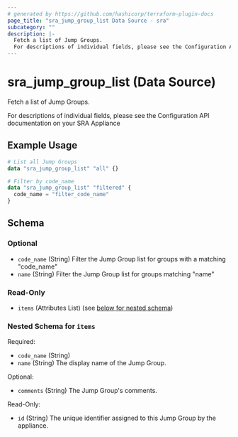 ```yaml
---
# generated by https://github.com/hashicorp/terraform-plugin-docs
page_title: "sra_jump_group_list Data Source - sra"
subcategory: ""
description: |-
  Fetch a list of Jump Groups.
  For descriptions of individual fields, please see the Configuration API documentation on your SRA Appliance
---
```


# sra_jump_group_list (Data Source)

Fetch a list of Jump Groups.

For descriptions of individual fields, please see the Configuration API documentation on your SRA Appliance

## Example Usage

```terraform
# List all Jump Groups
data "sra_jump_group_list" "all" {}

# Filter by code_name
data "sra_jump_group_list" "filtered" {
  code_name = "filter_code_name"
}
```

<!-- schema generated by tfplugindocs -->
## Schema

### Optional

- `code_name` (String) Filter the Jump Group list for groups with a matching "code_name"
- `name` (String) Filter the Jump Group list for groups matching "name"

### Read-Only

- `items` (Attributes List) (see [below for nested schema](#nestedatt--items))

<a id="nestedatt--items"></a>
### Nested Schema for `items`

Required:

- `code_name` (String)
- `name` (String) The display name of the Jump Group.

Optional:

- `comments` (String) The Jump Group's comments.

Read-Only:

- `id` (String) The unique identifier assigned to this Jump Group by the appliance.


